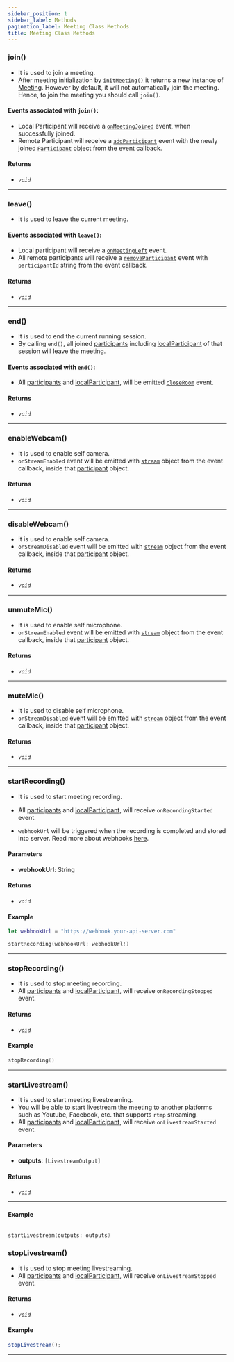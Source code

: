 ```yaml
---
sidebar_position: 1
sidebar_label: Methods
pagination_label: Meeting Class Methods
title: Meeting Class Methods
---
```


<div class="sdk-api-ref-only-h4">

### join()

- It is used to join a meeting.
- After meeting initialization by [`initMeeting()`](./) it returns a new instance of [Meeting](./). However by default, it will not automatically join the meeting. Hence, to join the meeting you should call `join()`.

#### Events associated with `join()`:

- Local Participant will receive a [`onMeetingJoined`](./) event, when successfully joined.
- Remote Participant will receive a [`addParticipant`](./) event with the newly joined [`Participant`](./) object from the event callback.

#### Returns

- _`void`_

---

### leave()

- It is used to leave the current meeting.

#### Events associated with `leave()`:

- Local participant will receive a [`onMeetingLeft`](./) event.
- All remote participants will receive a [`removeParticipant`](./) event with `participantId` string from the event callback.

#### Returns

- _`void`_

---

### end()

- It is used to end the current running session.
- By calling `end()`, all joined [participants](./) including [localParticipant](./) of that session will leave the meeting.

#### Events associated with `end()`:

- All [participants](./) and [localParticipant](./), will be emitted [`closeRoom`](./) event.

#### Returns

- _`void`_

---

### enableWebcam()

- It is used to enable self camera.
- `onStreamEnabled` event will be emitted with [`stream`](./) object from the event callback, inside that [participant](./) object.

#### Returns

- _`void`_

---

### disableWebcam()

- It is used to enable self camera.
- `onStreamDisabled` event will be emitted with [`stream`](./) object from the event callback, inside that [participant](./) object.

#### Returns

- _`void`_

---

### unmuteMic()

- It is used to enable self microphone.
- `onStreamEnabled` event will be emitted with [`stream`](./) object from the event callback, inside that [participant](./) object.

#### Returns

- _`void`_

---

### muteMic()

- It is used to disable self microphone.
- `onStreamDisabled` event will be emitted with [`stream`](./) object from the event callback, inside that [participant](./) object.

#### Returns

- _`void`_

---

### startRecording()

- It is used to start meeting recording.
- All [participants](./) and [localParticipant](./), will receive `onRecordingStarted` event.

- `webhookUrl` will be triggered when the recording is completed and stored into server. Read more about webhooks [here](https://en.wikipedia.org/wiki/Webhook).

#### Parameters

- **webhookUrl**: String

#### Returns

- _`void`_

#### Example

```swift
let webhookUrl = "https://webhook.your-api-server.com"

startRecording(webhookUrl: webhookUrl!)
```

---

### stopRecording()

- It is used to stop meeting recording.
- All [participants](./) and [localParticipant](./), will receive `onRecordingStopped` event.

#### Returns

- _`void`_

#### Example

```swift
stopRecording()
```

---

### startLivestream()

- It is used to start meeting livestreaming.
- You will be able to start livestream the meeting to another platforms such as Youtube, Facebook, etc. that supports `rtmp` streaming.
- All [participants](./) and [localParticipant](./), will receive `onLivestreamStarted` event.

#### Parameters

- **outputs**: `[LivestreamOutput]`

#### Returns

- _`void`_

---

#### Example

```swift

startLivestream(outputs: outputs)
```

### stopLivestream()

- It is used to stop meeting livestreaming.
- All [participants](./) and [localParticipant](./), will receive `onLivestreamStopped` event.

#### Returns

- _`void`_

#### Example

```javascript
stopLivestream();
```

---

</div>
